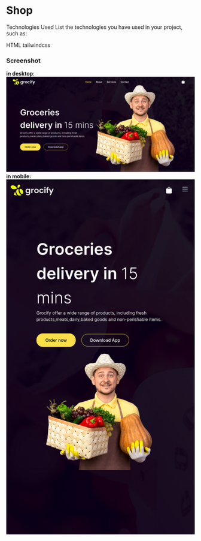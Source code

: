 # Shop

Technologies Used
List the technologies you have used in your project, such as:

  HTML
  tailwindcss
### Screenshot
**in desktop**:
![test](screenshots/Screenshot%20from%202023-08-14%2011-25-49.png)<br>
**in mobile:**<br>
![test1](screenshots/Screen%20Shot%202023-08-14%20at%2011.20.48.png)

